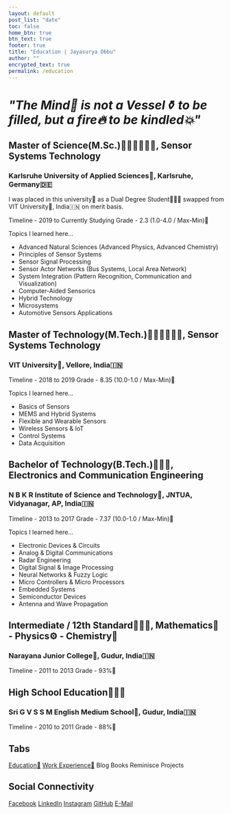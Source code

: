```yaml
---
layout: default
post_list: "date"
toc: false
home_btn: true
btn_text: true
footer: true
title: "Education | Jayasurya Obbu"
author: ""
encrypted_text: true
permalink: /education
---
```


# _"The Mind🧠 is not a Vessel⚱️ to be filled, but a fire🔥 to be kindled💥"_ 

## Master of Science(M.Sc.)👨🏻‍🎓👨🏻‍🎓, Sensor Systems Technology
### Karlsruhe University of Applied Sciences🏫, Karlsruhe, Germany🇩🇪

I was placed in this university🏫 as a Dual Degree Student👨🏻‍🎓 swapped from VIT University🏫, India🇮🇳 on merit basis.

Timeline - 2019 to Currently Studying
Grade - 2.3 (1.0-4.0 / Max-Min)📜

Topics I learned here...

* Advanced Natural Sciences (Advanced Physics, Advanced Chemistry)
* Principles of Sensor Systems
* Sensor Signal Processing
* Sensor Actor Networks (Bus Systems, Local Area Network)
* System Integration (Pattern Recognition, Communication and Visualization)
* Computer-Aided Sensorics
* Hybrid Technology
* Microsystems
* Automotive Sensors Applications

## Master of Technology(M.Tech.)👨🏻‍🎓👨🏻‍🎓, Sensor Systems Technology
### VIT University🏫, Vellore, India🇮🇳

Timeline - 2018 to 2019
Grade - 8.35 (10.0-1.0 / Max-Min)📜

Topics I learned here...

* Basics of Sensors
* MEMS and Hybrid Systems
* Flexible and Wearable Sensors
* Wireless Sensors & IoT
* Control Systems
* Data Acquisition

## Bachelor of Technology(B.Tech.)👨🏻‍🎓, Electronics and Communication Engineering
### N B K R Institute of Science and Technology🏫, JNTUA, Vidyanagar, AP, India🇮🇳

Timeline - 2013 to 2017
Grade - 7.37 (10.0-1.0 / Max-Min)📜

Topics I learned here...

* Electronic Devices & Circuits
* Analog & Digital Communications
* Radar Engineering
* Digital Signal & Image Processing
* Neural Networks & Fuzzy Logic
* Micro Controllers & Micro Processors
* Embedded Systems
* Semiconductor Devices
* Antenna and Wave Propagation

## Intermediate / 12th Standard👨🏻‍🎓, Mathematics🧮 - Physics⚙️ - Chemistry🧪
### Narayana Junior College🏫, Gudur, India🇮🇳

Timeline - 2011 to 2013
Grade - 93%📜

## High School Education👨🏻‍🎓
### Sri G V S S M English Medium School🏫, Gudur, India🇮🇳

Timeline - 2010 to 2011
Grade - 88%📜

## Tabs

[Education🧮](education.md) [Work Experience💼](work-experience.md) Blog Books Reminisce Projects

## Social Connectivity

[Facebook](https://www.facebook.com/jayasurya.obbu/) [LinkedIn](https://www.linkedin.com/in/jayasurya-obbu/) [Instagram](https://www.instagram.com/mr__circuit/) [GitHub](https://github.com/mr-circuit) [E-Mail]( mailto:hello@jayasurya.me)